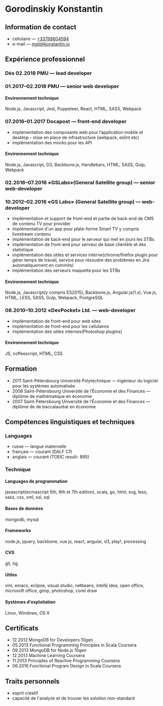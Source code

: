 # Gorodinskiy Konstantin

## Information de contact
- cellulaire — [+33768604594](tel:+33768604594)
- e-mail — [mail@konstantin.io](mailto:mail@konstantin.io?subject=job%20opportunity)

## Expérience professionnel
### Dès 02.2018 PMU — lead developer

### 01.2017–02.2018 PMU — senior web developer
#### Environnement technique
Node.js, Javascript, Jest, Puppeteer, React, HTML, SASS, Webpack

### 07.2016–01.2017 Docapost — front-end developer
 - implémentation des composants web pour l’application mobile et desktop - mise en place de infrastructure (webpack, eslint etc)
 - implémentation des mocks pour les API
#### Environnement technique
Node.js, Javascript, D3, Backbone.js, Handlebars, HTML, SASS, Gulp, Webpack

### 02.2016–07.2016 «GSLabs»(General Satellite group) — senior web-developer

### 10.2012–02.2016 «GS Labs» (General Satellite group) — web-developer
 - implémentation et support de front-end et partie de back-end de CMS de contenu TV pour provider
 - implémentation d'un app pour plate-forme Smart TV y compris livestream contenu
 - implémentation de back-end pour le serveur qui met en jours les STBs
 - implémentation de front-end pour serveur de base clientèle et des statistique
 - implémentation des utiles et services interne(chrome/firefox plugin pour gérer temps de travail, service pour résoudre des problèmes en Jira automatiquement en commits)
 - implémentation des serveurs maquette pour les STBs
#### Environnement technique
Node.js, Javascript(y compris ES2015), Backbone.js, Angular.js(1.x), Vue.js, HTML, LESS, SASS, Gulp, Webpack, PostgreSQL

### 08.2010–10.2012 «DevPocket» Ltd. — web-developer
 - implémentation de front-end pour web sites
 - implémentation de front-end pour les cellulaires
 - implémentation des utiles internes(Photoshop plugins)
#### Environnement technique
JS, coffeescript, HTML, CSS

## Formation
- 2011 Saint-Pétersbourg Université Polytechnique — ingénieur du logiciel pour les systèmes automatisée
- 2008 Saint-Pétersbourg Université de l’Économie et des Finances — diplôme de mathématique en économie
- 2007 Saint-Pétersbourg Université de l’Économie et des Finances — diplôme de de baccalauréat en économie

## Compétences linguistiques et techniques
### Languages
- russe — langue maternelle
- français — courant (DALF C1)
- anglais — courant (TOEIC result- 895)

### Technique
#### Languages de programmation
javascript(ecmascript 5th, 6th et 7th edition), scala, go, html, svg, less, sass, css, xml, xsl, sql

#### Bases de données
mongodb, mysql

#### Frameworks
node.js, jquery, backbone, vue.js, react, angular, d3, play!, processing

#### CVS
git, hg

#### Utiles
vim, emacs, eclipse, visual studio, netbeans, intellij idea, open office, microsoft office, gimp, photoshop, corel draw

#### Systèmes d'exploitation
Linux, Windows, OS X 

## Certificats
- 12.2012 MongoDB for Developers 10gen
- 05.2013 Functional Programming Principles in Scala Coursera
- 09.2013 MongoDB for Node.js 10gen
- 12.2013 Machine Learning Coursera
- 11.2013 Principles of Reactive Programming Coursera
- 06.2016 Functional Program Design in Scala Coursera

## Traits personnels
- esprit créatif
- capacité de l'analyse et de trouver les solution non-standard
